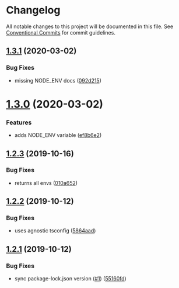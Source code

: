 # Changelog

All notable changes to this project will be documented in this file. See
[Conventional Commits](https://conventionalcommits.org) for commit guidelines.

## [1.3.1](https://github.com/ScaleLeap/config/compare/v1.3.0...v1.3.1) (2020-03-02)


### Bug Fixes

* missing NODE_ENV docs ([092d215](https://github.com/ScaleLeap/config/commit/092d215111c06400167bbeed6977b3e7bca13433))

# [1.3.0](https://github.com/ScaleLeap/config/compare/v1.2.3...v1.3.0) (2020-03-02)


### Features

* adds NODE_ENV variable ([ef8b6e2](https://github.com/ScaleLeap/config/commit/ef8b6e26ac845599c1dda8e29e3aae55dfcf31c3))

## [1.2.3](https://github.com/ScaleLeap/config/compare/v1.2.2...v1.2.3) (2019-10-16)


### Bug Fixes

* returns all envs ([010a652](https://github.com/ScaleLeap/config/commit/010a6522e2b9b6709757d78bcb601dbeb31f3c9b))

## [1.2.2](https://github.com/ScaleLeap/config/compare/v1.2.1...v1.2.2) (2019-10-12)


### Bug Fixes

* uses agnostic tsconfig ([5864aad](https://github.com/ScaleLeap/config/commit/5864aad0c88ecd534cf2ba295547892190ddd71a))

## [1.2.1](https://github.com/ScaleLeap/config/compare/v1.2.0...v1.2.1) (2019-10-12)


### Bug Fixes

* sync package-lock.json version ([#1](https://github.com/ScaleLeap/config/issues/1)) ([55160fd](https://github.com/ScaleLeap/config/commit/55160fda718e3ac2f84c068a1ebb96d0f3f24791))
